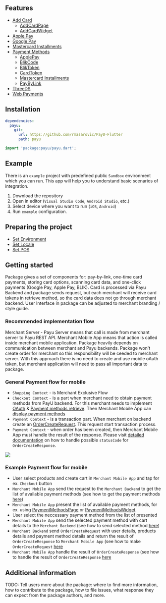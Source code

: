 <a id="features"></a> 

## Features

* [Add Card](../payu_add_card)
  * [AddCardPage](../payu_add_card)
  * [AddCardWidget](../payu_add_card)
* [Apple Pay](../payu_mobile_payments/payu_mobile_payments_ios)
* [Google Pay](../payu_mobile_payments/payu_mobile_payments_android)
* [Mastercard Installments](../payu_mastercard_installments)
* [Payment Methods](../payu_payment_methods)
  * [ApplePay](../payu_payment_methods#payment-methods-apple-pay)
  * [BlikCode](../payu_payment_methods#payment-methods-blik-code)
  * [BlikToken](../payu_payment_methods#payment-methods-blik-token)
  * [CardToken](../payu_payment_methods#payment-methods-card-token)
  * [Mastercard Installments](../payu_payment_methods#payment-methods-installments)
  * [PayByLink](../payu_payment_methods#payment-methods-pay-by-link)
* [ThreeDS](../payu_three_ds)
* [Web Payments](../payu_web_payments)

<a id="installation"></a> 

## Installation

```yaml
dependencies:
  payu:
    git: 
      url: https://github.com/rmasarovic/PayU-Flutter
      path: payu
```

```dart
import 'package:payu/payu.dart';
```

<a id="example"></a>

## Example

There is an `example` project with predefined public `Sandbox` environment which you can run. This app  will help you to understand basic scenarios of integration.

1. Download the repository
2. Open in editor (`Visual Studio Code`, `Android Studio`, etc.)
3. Select device where you want to run (`iOS`, `Android`)
3. Run `example` configuration.

<a id="preparing_the_project"></a>

## Preparing the project

* [Set Environment](../payu_core)
* [Set Locale](../payu_core)
* [Set POS](../payu_core)

<a id="getting_started"></a> 

## Getting started

Package gives a set of components for: pay-by-link, one-time card payments, storing card options, scanning card data, and one-click payments (Google Pay, Apple Pay, BLIK). Card is processed via Payu Backend and package sends request, but each merchant will receive card tokens in retrieve method, so the card data does not go through merchant backend. User Interface in package can be adjusted to merchant branding / style guide.

### Recommended implementation flow

Merchant Server - Payu Server means that call is made from merchant server to Payu REST API. Merchant Mobile App means that action is called inside merchant mobile application. Package heavily depends on communication between merchant and Payu backends. Package won't create order for merchant so this responsibility will be ceeded to merchant server. With this approach there is no need to create and use mobile oAuth token, but merchant application will need to pass all important data to package.

### General Payment flow for mobile

* `Shopping Context` - is Merchant Exclusive Flow
* `Checkout Context` - is a part when merchant need to obtain payment methods from PayU backend. For this merchant needs to implement [OAuth](https://developers.payu.com/en/restapi.html#references_api_signature) & [Payment methods retrieve](https://developers.payu.com/en/restapi.html#Transparent_retrieve). Then Merchant Mobile App can [display payment methods](../payu_payment_methods)
* `Payment Context` - is a transaction part. When merchant on backend create an [OrderCreateRequest](https://developers.payu.com/en/restapi.html#creating_new_order). This request start transaction process.
* `Payment Context` - when order has been created, then Merchant Mobile App must handle the result of the response. Please visit [detailed documentation](../payu_web_payments) on how to handle possible `statusCode` for `OrderCreateResponse`.

![](https://developers.payu.com/images/mobile_sdk/mobile_general_pay_flow.png)

### Example Payment flow for mobile

* User select products and create cart in `Merchant Mobile App` and tap for ex. `Checkout` button
* `Merchant Mobile App` send the request to the `Merchant Backend` to get the list of available payment methods (see how to get the payment methods [here](https://developers.payu.com/en/restapi.html#Transparent_retrieve))
* `Merchant Mobile App` present the list of available payment methods, for ex. using [PaymentMethodsPage](../payu_payment_methods#core-payment-methods-page) or [PaymentMethodsWidget](../payu_payment_methods#core-payment-methods-widget)
* User select the neccessary payment method from the list of presented
* `Merchant Mobile App` send the selected payment method with cart details to the `Merchant Backend` (see how to send selected method [here](../payu_payment_methods#payment-methods))
* `Merchant Backend` send `OrderCreateRequest` with user details, products details and payment method details and return the result of `OrderCreateResponse` to `Merchant Mobile App` (see how to make `OrderCreateRequest` [here](https://developers.payu.com/en/restapi.html#creating_new_order)
* `Merchant Mobile App` handle the result of `OrderCreateResponse` (see how to handle the result of `OrderCreateResponse` [here](../payu_web_payments/)

## Additional information

TODO: Tell users more about the package: where to find more information, how to 
contribute to the package, how to file issues, what response they can expect 
from the package authors, and more.